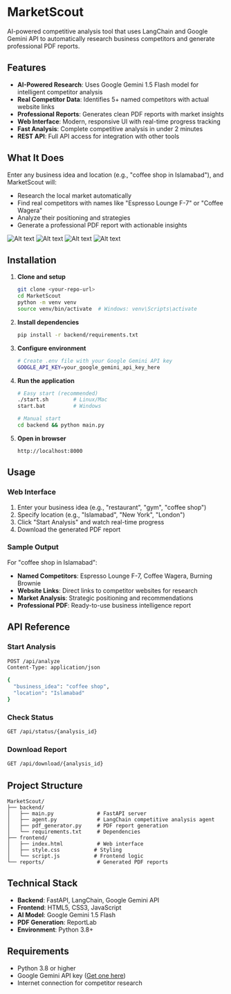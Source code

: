 # MarketScout

AI-powered competitive analysis tool that uses LangChain and Google Gemini API to automatically research business competitors and generate professional PDF reports.

## Features

- **AI-Powered Research**: Uses Google Gemini 1.5 Flash model for intelligent competitor analysis
- **Real Competitor Data**: Identifies 5+ named competitors with actual website links
- **Professional Reports**: Generates clean PDF reports with market insights
- **Web Interface**: Modern, responsive UI with real-time progress tracking
- **Fast Analysis**: Complete competitive analysis in under 2 minutes
- **REST API**: Full API access for integration with other tools

## What It Does

Enter any business idea and location (e.g., "coffee shop in Islamabad"), and MarketScout will:
- Research the local market automatically
- Find real competitors with names like "Espresso Lounge F-7" or "Coffee Wagera"
- Analyze their positioning and strategies
- Generate a professional PDF report with actionable insights

![Alt text](https://i.postimg.cc/T1VTgwBJ/langchain.png)
![Alt text](https://i.postimg.cc/Fz44rv1d/langchain2.png)
![Alt text](https://i.postimg.cc/NfQcZQWZ/langchain3.png)
![Alt text](https://i.postimg.cc/8CfQLc6f/langchain4.png)


## Installation

1. **Clone and setup**
   ```bash
   git clone <your-repo-url>
   cd MarketScout
   python -m venv venv
   source venv/bin/activate  # Windows: venv\Scripts\activate
   ```

2. **Install dependencies**
   ```bash
   pip install -r backend/requirements.txt
   ```

3. **Configure environment**
   ```bash
   # Create .env file with your Google Gemini API key
   GOOGLE_API_KEY=your_google_gemini_api_key_here
   ```

4. **Run the application**
   ```bash
   # Easy start (recommended)
   ./start.sh        # Linux/Mac
   start.bat         # Windows
   
   # Manual start
   cd backend && python main.py
   ```

5. **Open in browser**
   ```
   http://localhost:8000
   ```

## Usage

### Web Interface
1. Enter your business idea (e.g., "restaurant", "gym", "coffee shop")
2. Specify location (e.g., "Islamabad", "New York", "London")
3. Click "Start Analysis" and watch real-time progress
4. Download the generated PDF report

### Sample Output
For "coffee shop in Islamabad":
- **Named Competitors**: Espresso Lounge F-7, Coffee Wagera, Burning Brownie
- **Website Links**: Direct links to competitor websites for research
- **Market Analysis**: Strategic positioning and recommendations
- **Professional PDF**: Ready-to-use business intelligence report

## API Reference

### Start Analysis
```bash
POST /api/analyze
Content-Type: application/json

{
  "business_idea": "coffee shop",
  "location": "Islamabad"
}
```

### Check Status
```bash
GET /api/status/{analysis_id}
```

### Download Report
```bash
GET /api/download/{analysis_id}
```

## Project Structure

```
MarketScout/
├── backend/
│   ├── main.py              # FastAPI server
│   ├── agent.py             # LangChain competitive analysis agent
│   ├── pdf_generator.py     # PDF report generation
│   └── requirements.txt     # Dependencies
├── frontend/
│   ├── index.html           # Web interface
│   ├── style.css           # Styling
│   └── script.js           # Frontend logic
└── reports/                 # Generated PDF reports
```

## Technical Stack

- **Backend**: FastAPI, LangChain, Google Gemini API
- **Frontend**: HTML5, CSS3, JavaScript
- **AI Model**: Google Gemini 1.5 Flash
- **PDF Generation**: ReportLab
- **Environment**: Python 3.8+

## Requirements

- Python 3.8 or higher
- Google Gemini API key ([Get one here](https://makersuite.google.com/app/apikey))
- Internet connection for competitor research
